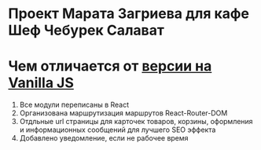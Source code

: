 # Проект Марата Загриева для кафе Шеф Чебурек Салават

# Чем отличается от [версии на Vanilla JS](https://github.com/marlibon/shefcheburek)

1. Все модули переписаны в React
2. Организована маршрутизация маршрутов React-Router-DOM
3. Отдльные url страницы для карточек товаров, корзины, оформления и информационных сообщений для лучшего SEO эффекта
4. Добавлено уведомление, если не рабочее время
